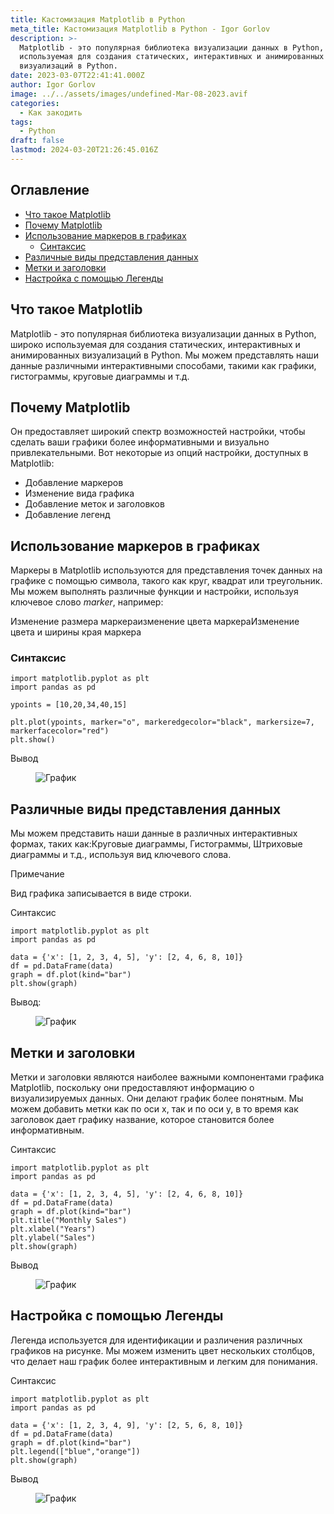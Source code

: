 ```yaml
---
title: Кастомизация Matplotlib в Python
meta_title: Кастомизация Matplotlib в Python - Igor Gorlov
description: >-
  Matplotlib - это популярная библиотека визуализации данных в Python, широко
  используемая для создания статических, интерактивных и анимированных
  визуализаций в Python.
date: 2023-03-07T22:41:41.000Z
author: Igor Gorlov
image: ../../assets/images/undefined-Mar-08-2023.avif
categories:
  - Как закодить
tags:
  - Python
draft: false
lastmod: 2024-03-20T21:26:45.016Z
---
```


<!-- wp:rank-math/toc-block {"title":"Оглавление","headings":[{"key":"b6bd04bb-387c-4076-a754-c0a919446095","content":"Что такое Matplotlib","level":2,"link":"#что-такое-matplotlib","disable":false,"isUpdated":false,"isGeneratedLink":true},{"key":"cd33ae4b-e1ea-4113-874e-de3e42f13384","content":"Почему Matplotlib","level":2,"link":"#почему-matplotlib","disable":false,"isUpdated":false,"isGeneratedLink":true},{"key":"16963324-39e6-4ce0-8fe4-8585ea465332","content":"Использование маркеров в графиках","level":2,"link":"#использование-маркеров-в-графиках","disable":false,"isUpdated":false,"isGeneratedLink":true},{"key":"215a0f47-fe23-453c-b1fd-118ab3976129","content":"Синтаксис","level":3,"link":"#синтаксис","disable":false,"isUpdated":false,"isGeneratedLink":true},{"key":"1b9bedd2-02fd-4263-a49f-3d152b269617","content":"Различные виды представления данных","level":2,"link":"#различные-виды-представления-данных","disable":false,"isUpdated":false,"isGeneratedLink":true},{"key":"b3c8424e-2dc7-4326-aa26-996ae849b393","content":"Метки и заголовки","level":2,"link":"#метки-и-заголовки","disable":false,"isUpdated":false,"isGeneratedLink":true},{"key":"dab01962-8ea8-4e13-a005-dbaceaa193e0","content":"Настройка с помощью Легенды","level":2,"link":"#настройка-с-помощью-легенды","disable":false,"isUpdated":false,"isGeneratedLink":true}],"listStyle":"ul"} -->
<div class="wp-block-rank-math-toc-block" id="rank-math-toc"><h2>Оглавление</h2><nav><ul><li class=""><a href="#что-такое-matplotlib">Что такое Matplotlib</a></li><li class=""><a href="#почему-matplotlib">Почему Matplotlib</a></li><li class=""><a href="#использование-маркеров-в-графиках">Использование маркеров в графиках</a><ul><li class=""><a href="#синтаксис">Синтаксис</a></li></ul></li><li class=""><a href="#различные-виды-представления-данных">Различные виды представления данных</a></li><li class=""><a href="#метки-и-заголовки">Метки и заголовки</a></li><li class=""><a href="#настройка-с-помощью-легенды">Настройка с помощью Легенды</a></li></ul></nav></div>
<!-- /wp:rank-math/toc-block -->

<h2 class="wp-block-heading" id="что-такое-matplotlib">Что такое Matplotlib</h2>

Matplotlib - это популярная библиотека визуализации данных в Python, широко используемая для создания статических, интерактивных и анимированных визуализаций в Python. Мы можем представлять наши данные различными интерактивными способами, такими как графики, гистограммы, круговые диаграммы и т.д.

<h2 class="wp-block-heading" id="почему-matplotlib">Почему Matplotlib</h2>

Он предоставляет широкий спектр возможностей настройки, чтобы сделать ваши графики более информативными и визуально привлекательными. Вот некоторые из опций настройки, доступных в Matplotlib:

<!-- wp:list -->
<ul><!-- wp:list-item -->
<li>Добавление маркеров</li>
<!-- /wp:list-item -->

<!-- wp:list-item -->
<li>Изменение вида графика</li>
<!-- /wp:list-item -->

<!-- wp:list-item -->
<li>Добавление меток и заголовков</li>
<!-- /wp:list-item -->

<!-- wp:list-item -->
<li>Добавление легенд</li>
<!-- /wp:list-item --></ul>
<!-- /wp:list -->

<h2 class="wp-block-heading" id="использование-маркеров-в-графиках">Использование маркеров в графиках</h2>

Маркеры в Matplotlib используются для представления точек данных на графике с помощью символа, такого как круг, квадрат или треугольник. Мы можем выполнять различные функции и настройки, используя ключевое слово _marker_, например:

Изменение размера маркераизменение цвета маркераИзменение цвета и ширины края маркера

<!-- wp:heading {"level":3} -->
<h3 class="wp-block-heading" id="синтаксис">Синтаксис</h3>

<!-- wp:code -->
<pre class="wp-block-code"><code lang="python" class="language-python">import matplotlib.pyplot as plt
import pandas as pd

ypoints = [10,20,34,40,15]

plt.plot(ypoints, marker="o", markeredgecolor="black", markersize=7, markerfacecolor="red")
plt.show()
</code></pre>
<!-- /wp:code -->

Вывод

<!-- wp:image -->
<figure class="wp-block-image"><img src="https://res.cloudinary.com/practicaldev/image/fetch/s--g5-HYhEi--/c_limit%2Cf_auto%2Cfl_progressive%2Cq_auto%2Cw_880/https://dev-to-uploads.s3.amazonaws.com/uploads/articles/efqx3wg98hyf5vu4k6g7.png" alt="График"/></figure>
<!-- /wp:image -->

<h2 class="wp-block-heading" id="различные-виды-представления-данных">Различные виды представления данных</h2>

Мы можем представить наши данные в различных интерактивных формах, таких как:Круговые диаграммы, Гистограммы, Штриховые диаграммы и т.д., используя вид ключевого слова.

Примечание

Вид графика записывается в виде строки.

Синтаксис

<!-- wp:code -->
<pre class="wp-block-code"><code lang="python" class="language-python">import matplotlib.pyplot as plt
import pandas as pd

data = {'x': [1, 2, 3, 4, 5], 'y': [2, 4, 6, 8, 10]}
df = pd.DataFrame(data)
graph = df.plot(kind="bar")
plt.show(graph)
</code></pre>
<!-- /wp:code -->

Вывод:

<!-- wp:image -->
<figure class="wp-block-image"><img src="https://res.cloudinary.com/practicaldev/image/fetch/s--Er0dN4iA--/c_limit%2Cf_auto%2Cfl_progressive%2Cq_auto%2Cw_880/https://dev-to-uploads.s3.amazonaws.com/uploads/articles/6zjakkihi17befefwqqi.png" alt="График"/></figure>
<!-- /wp:image -->

<h2 class="wp-block-heading" id="метки-и-заголовки">Метки и заголовки</h2>

Метки и заголовки являются наиболее важными компонентами графика Matplotlib, поскольку они предоставляют информацию о визуализируемых данных. Они делают график более понятным. Мы можем добавить метки как по оси x, так и по оси y, в то время как заголовок дает графику название, которое становится более информативным.

Синтаксис

<!-- wp:code -->
<pre class="wp-block-code"><code lang="python" class="language-python">import matplotlib.pyplot as plt
import pandas as pd

data = {'x': [1, 2, 3, 4, 5], 'y': [2, 4, 6, 8, 10]}
df = pd.DataFrame(data)
graph = df.plot(kind="bar")
plt.title("Monthly Sales")
plt.xlabel("Years")
plt.ylabel("Sales")
plt.show(graph)
</code></pre>
<!-- /wp:code -->

Вывод

<!-- wp:image -->
<figure class="wp-block-image"><img src="https://res.cloudinary.com/practicaldev/image/fetch/s--WhxBi0ym--/c_limit%2Cf_auto%2Cfl_progressive%2Cq_auto%2Cw_880/https://dev-to-uploads.s3.amazonaws.com/uploads/articles/6mhb8xsqkbzu02h0vsxj.png" alt="График"/></figure>
<!-- /wp:image -->

<h2 class="wp-block-heading" id="настройка-с-помощью-легенды">Настройка с помощью Легенды</h2>

Легенда используется для идентификации и различения различных графиков на рисунке. Мы можем изменить цвет нескольких столбцов, что делает наш график более интерактивным и легким для понимания.

Синтаксис

<!-- wp:code -->
<pre class="wp-block-code"><code lang="python" class="language-python">import matplotlib.pyplot as plt
import pandas as pd

data = {'x': [1, 2, 3, 4, 9], 'y': [2, 5, 6, 8, 10]}
df = pd.DataFrame(data)
graph = df.plot(kind="bar")
plt.legend(["blue","orange"])
plt.show(graph)
</code></pre>
<!-- /wp:code -->

Вывод

<!-- wp:image -->
<figure class="wp-block-image"><img src="https://res.cloudinary.com/practicaldev/image/fetch/s--CFFrgBh9--/c_limit%2Cf_auto%2Cfl_progressive%2Cq_auto%2Cw_880/https://dev-to-uploads.s3.amazonaws.com/uploads/articles/549mzmkni5eo1m2lc4mr.png" alt="График"/></figure>
<!-- /wp:image -->
